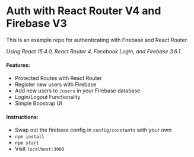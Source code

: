 # Auth with React Router V4 and Firebase V3
This is an example repo for authenticating with Firebase and React Router.

*Using React 15.4.0, React Router 4, Facebook Login, and Firebase 3.6.1*

#### Features:
* Protected Routes with React Router
* Register new users with Firebase
* Add new users to ```/users``` in your Firebase database
* Login/Logout Functionality
* Simple Boostrap UI

#### Instructions:
* Swap out the firebase config in ```config/constants``` with your own
* ```npm install```
* ```npm start```
* Visit ```localhost:3000```
